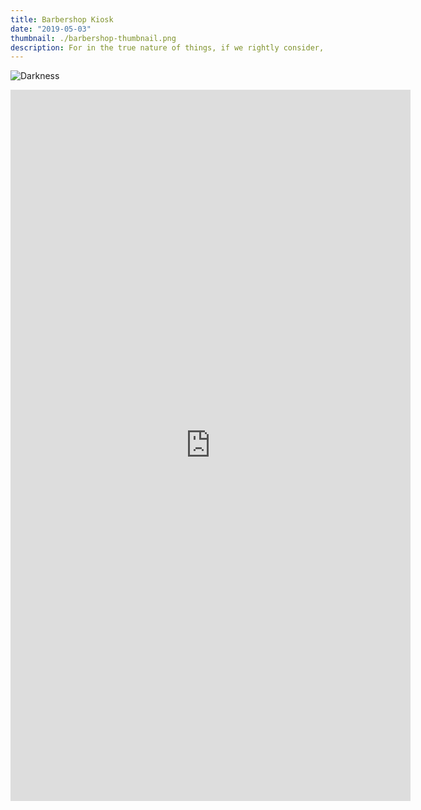 ```yaml
---
title: Barbershop Kiosk
date: "2019-05-03"
thumbnail: ./barbershop-thumbnail.png
description: For in the true nature of things, if we rightly consider, every green tree is far more glorious than if it were made of gold and silver.
---
```


<div class="kg-card kg-image-card ">

![Darkness](./wireframe.gif)

</div>

<div class="kg-card kg-image-card">
<iframe src="https://player.vimeo.com/video/397966998" width="640" height="1138" frameborder="0" allow="autoplay; fullscreen" allowfullscreen></iframe>
</div>
